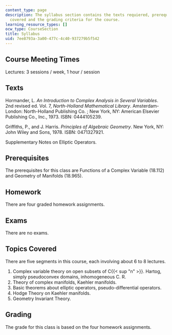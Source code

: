 ```yaml
---
content_type: page
description: The syllabus section contains the texts requiered, prerequisites, topics
  covered and the grading criteria for the course.
learning_resource_types: []
ocw_type: CourseSection
title: Syllabus
uid: 7ee8793a-3a00-477c-4c40-937279b5f542
---
```


Course Meeting Times
--------------------

Lectures: 3 sessions / week, 1 hour / session

Texts
-----

Hormander, L. _An Introduction to Complex Analysis in Several Variables_. 2nd revised ed. Vol. 7, _North-Holland Mathematical Library_. Amsterdam-London: North-Holland Publishing Co. ; New York, NY: American Elsevier Publishing Co., Inc., 1973. ISBN: 0444105239.

Griffiths, P., and J. Harris. _Principles of Algebraic Geometry_. New York, NY: John Wiley and Sons, 1978. ISBN: 0471327921.

Supplementary Notes on Elliptic Operators.

Prerequisites
-------------

The prerequisites for this class are Functions of a Complex Variable (18.112) and Geometry of Manifolds (18.965).

Homework
--------

There are four graded homework assignments.

Exams
-----

There are no exams.

Topics Covered
--------------

There are five segments in this course, each involving about 6 to 8 lectures.

1.  Complex variable theory on open subsets of C{{< sup "n" >}}. Hartog, simply pseudoconvex domains, inhomogeneous C. R.
2.  Theory of complex manifolds, Kaehler manifolds.
3.  Basic theorems about elliptic operators, pseudo-differential operators.
4.  Hodge Theory on Kaehler manifolds.
5.  Geometry Invariant Theory.

Grading
-------

The grade for this class is based on the four homework assignments.